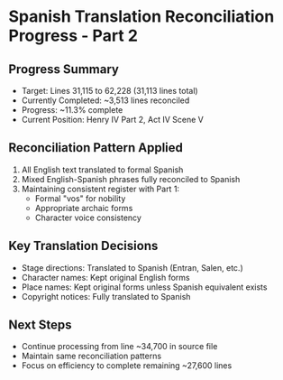 # Spanish Translation Reconciliation Progress - Part 2

## Progress Summary
- Target: Lines 31,115 to 62,228 (31,113 lines total)
- Currently Completed: ~3,513 lines reconciled
- Progress: ~11.3% complete
- Current Position: Henry IV Part 2, Act IV Scene V

## Reconciliation Pattern Applied
1. All English text translated to formal Spanish
2. Mixed English-Spanish phrases fully reconciled to Spanish
3. Maintaining consistent register with Part 1:
   - Formal "vos" for nobility
   - Appropriate archaic forms
   - Character voice consistency

## Key Translation Decisions
- Stage directions: Translated to Spanish (Entran, Salen, etc.)
- Character names: Kept original English forms
- Place names: Kept original forms unless Spanish equivalent exists
- Copyright notices: Fully translated to Spanish

## Next Steps
- Continue processing from line ~34,700 in source file
- Maintain same reconciliation patterns
- Focus on efficiency to complete remaining ~27,600 lines